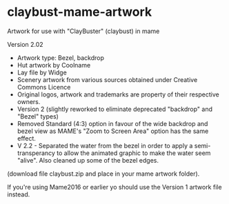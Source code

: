 # claybust-mame-artwork

Artwork for use with "ClayBuster" (claybust) in mame

Version 2.02

- Artwork type: Bezel, backdrop
- Hut artwork by Coolname
- Lay file by Widge
- Scenery artwork from various sources obtained under Creative Commons Licence
- Original logos, artwork and trademarks are property of their respective owners.
- Version 2 (slightly reworked to eliminate deprecated "backdrop" and "Bezel" types)
- Removed Standard (4:3) option in favour of the wide backdrop and bezel view as MAME's "Zoom to Screen Area" option has the same effect.
- V 2.2 - Separated the water from the bezel in order to apply a semi-transperancy to allow the animated graphic to make the water seem "alive". Also  cleaned up some of the bezel edges.


(download file claybust.zip and place in your mame artwork folder).

If you're using Mame2016 or earlier yo should use the Version 1 artwork file instead.
